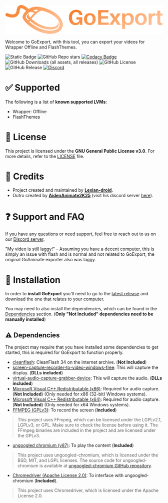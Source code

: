 <p align="center">
  <img src="assets/logo.svg" alt="Logo">
</p>

Welcome to GoExport, with this tool, you can export your videos for Wrapper Offline and FlashThemes.

![Static Badge](https://img.shields.io/badge/status-development-orange?cacheBuster=true)
![GitHub Repo stars](https://img.shields.io/github/stars/GoExport/GoExport?cacheBuster=true)
[![Codacy Badge](https://app.codacy.com/project/badge/Grade/5f3d2b64b62c4d129c8d0c3ba2e8c5cd)](https://app.codacy.com/gh/GoExport/GoExport/dashboard?utm_source=gh&utm_medium=referral&utm_content=&utm_campaign=Badge_grade)
![GitHub Downloads (all assets, all releases)](https://img.shields.io/github/downloads/GoExport/GoExport/total?cacheBuster=true)
![GitHub License](https://img.shields.io/github/license/GoExport/GoExport?cacheBuster=true)
![GitHub Release](https://img.shields.io/github/v/release/GoExport/GoExport?include_prereleases&cacheBuster=true)
[![Discord](https://img.shields.io/badge/Discord-%235865F2.svg?style=for-the-badge&logo=discord&logoColor=white)](https://discord.gg/ejwJYtQDrS)

# ✅ Supported
The following is a list of **known supported LVMs**:
- Wrapper: Offline
- FlashThemes

# 📜 License
This project is licensed under the **GNU General Public License v3.0**. For more details, refer to the [LICENSE](LICENSE) file.

# 👤 Credits

- Project created and maintained by [**Lexian-droid**](https://github.com/Lexian-droid).
- Outro created by [**AidenAnimate2K25**](https://www.youtube.com/@AidenAnimate2K25) (visit his discord server [here](https://discord.gg/C8pJr5fCkM)).

# ❓ Support and FAQ
If you have any questions or need support, feel free to reach out to us on our [Discord server](https://discord.gg/ejwJYtQDrS).

"My video is still laggy!" - Assuming you have a decent computer, this is simply an issue with flash and is normal and not related to GoExport, the original GoAnimate exporter also was laggy.

# 📂 Installation
In order to **install GoExport** you'll need to go to the [latest release](https://github.com/GoExport/GoExport/releases/latest) and download the one that relates to your computer.

You may need to also install the dependencies, which can be found in the [Dependencies](https://github.com/GoExport/GoExport?tab=readme-ov-file#%EF%B8%8F-dependencies) section. (**Only "Not Included" dependencies need to be manually installed**)

## ⚠️ Dependencies
The project may require that you have installed some dependencies to get started, this is required for GoExport to function properly.
- [cleanflash](https://web.archive.org/web/20241221081401/https://cdn.cleanflash.org/CleanFlash_34.0.0.308_Installer.exe): CleanFlash 34 on the internet archive. (**Not Included**)
- [screen-capture-recorder-to-video-windows-free](https://github.com/rdp/screen-capture-recorder-to-video-windows-free/releases/latest): This will capture the display. (**DLLs included**)
- [virtual-audio-capture-grabber-device](https://github.com/rdp/virtual-audio-capture-grabber-device): This will capture the audio. (**DLLs included**)
- [Microsoft Visual C++ Redistributable (x86)](https://aka.ms/vs/17/release/vc_redist.x86.exe): Required for audio capture. (**Not Included**) (Only needed for x86 (32-bit) Windows systems).
- [Microsoft Visual C++ Redistributable (x64)](https://aka.ms/vs/17/release/vc_redist.x64.exe): Required for audio capture. (**Not Included**) (Only needed for x64 Windows systems).
- [FFMPEG (GPLv3)](https://github.com/BtbN/FFmpeg-Builds): To record the screen (**Included**)
> This project uses FFmpeg, which can be licensed under the LGPLv2.1, LGPLv3, or GPL. Make sure to check the license before using it. The FFmpeg binaries are included in the project and are licensed under the GPLv3.
- [ungoogled chromium (v87)](https://ungoogled-software.github.io/ungoogled-chromium-binaries/releases/windows/64bit/87.0.4280.141-1): To play the content (**Included**)
> This project uses ungoogled-chromium, which is licensed under the BSD, MIT, and LGPL licenses. The source code for ungoogled-chromium is available at [ungoogled-chromium GitHub repository](https://github.com/ungoogled-software/ungoogled-chromium).
- [Chromedriver (Apache License 2.0)](https://chromedriver.chromium.org/downloads): To interface with ungoogled-chromium (**Included**).  
> This project uses Chromedriver, which is licensed under the Apache License 2.0.